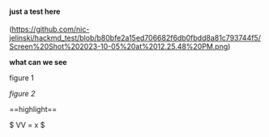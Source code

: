 #### just a test here

(https://github.com/nic-jelinski/hackmd_test/blob/b80bfe2a15ed706682f6db0fbdd8a81c793744f5/Screen%20Shot%202023-10-05%20at%2012.25.48%20PM.png)

**what can we see**

figure 1

*figure 2*

==highlight==

$
VV = x
$

